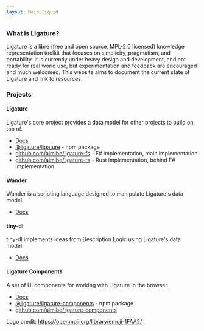 ```yaml
---
layout: Main.liquid
---
```


### What is Ligature?

Ligature is a libre (free and open source, MPL-2.0 licensed) knowledge representation toolkit that focuses on simplicity, pragmatism, and portability.
It is currently under heavy design and development, and not ready for real world use, but experimentation and feedback are encouraged and much welcomed.
This website aims to document the current state of Ligature and link to resources.

### Projects

#### Ligature

Ligature's core project provides a data model for other projects to build on top of.

 * [Docs](/docs/ligature/)
 * [@ligature/ligature](https://www.npmjs.com/package/@ligature/ligature) - npm package
 * [github.com/almibe/ligature-fs](https://github.com/almibe/ligature-fs) - F# implementation, main implementation
 * [github.com/almibe/ligature-rs](https://github.com/almibe/ligature-rs) - Rust implementation, behind F# implementation

#### Wander

Wander is a scripting language designed to manipulate Ligature's data model.

* [Docs](/docs/wander/)

#### tiny-dl

tiny-dl implements ideas from Description Logic using Ligature's data model.

* [Docs](/docs/tiny-dl/)

#### Ligature Components

A set of UI components for working with Ligature in the browser.

* [Docs](/docs/components)
* [@ligature/ligature-components](https://www.npmjs.com/package/@ligature/ligature-components) - npm package
* [github.com/almibe/ligature-components](https://github.com/almibe/ligature-components)

Logo credit: https://openmoji.org/library/emoji-1FAA2/